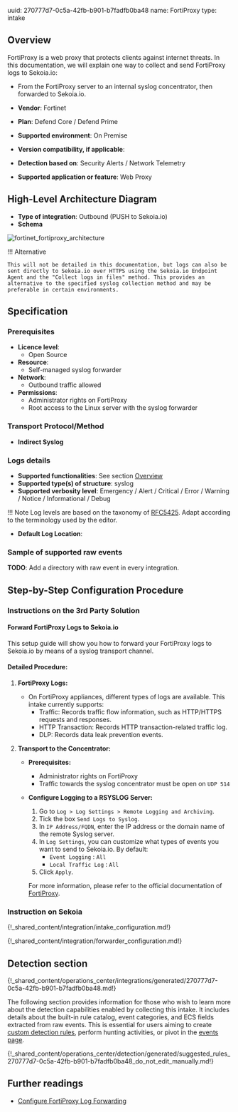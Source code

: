 uuid: 270777d7-0c5a-42fb-b901-b7fadfb0ba48
name: FortiProxy
type: intake

## Overview

FortiProxy is a web proxy that protects clients against internet threats.
In this documentation, we will explain one way to collect and send FortiProxy logs to Sekoia.io:
- From the FortiProxy server to an internal syslog concentrator, then forwarded to Sekoia.io.

- **Vendor**: Fortinet
- **Plan**: Defend Core / Defend Prime
- **Supported environment**: On Premise
- **Version compatibility, if applicable**:
- **Detection based on**: Security Alerts / Network Telemetry
- **Supported application or feature**: Web Proxy

## High-Level Architecture Diagram

- **Type of integration**: Outbound (PUSH to Sekoia.io)
- **Schema**

![fortinet_fortiproxy_architecture](/assets/integration/fortinet_fortiproxy_architecture.png)

!!! Alternative

    This will not be detailed in this documentation, but logs can also be sent directly to Sekoia.io over HTTPS using the Sekoia.io Endpoint Agent and the "Collect logs in files" method. This provides an alternative to the specified syslog collection method and may be preferable in certain environments.

## Specification

### Prerequisites

- **Licence level**:
    - Open Source
- **Resource**:
    - Self-managed syslog forwarder
- **Network**:
    - Outbound traffic allowed
- **Permissions**:
    - Administrator rights on FortiProxy
    - Root access to the Linux server with the syslog forwarder

### Transport Protocol/Method

- **Indirect Syslog**

### Logs details

- **Supported functionalities**: See section [Overview](#overview)
- **Supported type(s) of structure**: syslog
- **Supported verbosity level**: Emergency / Alert / Critical / Error / Warning / Notice / Informational / Debug

!!! Note
    Log levels are based on the taxonomy of [RFC5425](https://datatracker.ietf.org/doc/html/rfc5424). Adapt according to the terminology used by the editor.

- **Default Log Location**:

### Sample of supported raw events

**TODO**: Add a directory with raw event in every integration.

## Step-by-Step Configuration Procedure

### Instructions on the 3rd Party Solution

#### Forward FortiProxy Logs to Sekoia.io

This setup guide will show you how to forward your FortiProxy logs to Sekoia.io by means of a syslog transport channel.

#### Detailed Procedure:

1. **FortiProxy Logs:**
    - On FortiProxy appliances, different types of logs are available. This intake currently supports:
      - Traffic: Records traffic flow information, such as HTTP/HTTPS requests and responses.
      - HTTP Transaction: Records HTTP transaction-related traffic log.
      - DLP: Records data leak prevention events.

2. **Transport to the Concentrator:**

    - **Prerequisites:**
      - Administrator rights on FortiProxy
      - Traffic towards the syslog concentrator must be open on `UDP 514`

    - **Configure Logging to a RSYSLOG Server:**

      1. Go to `Log > Log Settings > Remote Logging and Archiving`.
      2. Tick the box `Send Logs to Syslog`.
      3. In `IP Address/FQDN`, enter the IP address or the domain name of the remote Syslog server.
      4. In `Log Settings`, you can customize what types of events you want to send to Sekoia.io. By default:
         - `Event Logging` : `All`
         - `Local Traffic Log` : `All`
      5. Click `Apply`.

      For more information, please refer to the official documentation of [FortiProxy](https://docs.fortinet.com/document/fortiproxy/7.0.0/administration-guide/707542/log-settings#Log_Settings).

### Instruction on Sekoia

{!_shared_content/integration/intake_configuration.md!}

{!_shared_content/integration/forwarder_configuration.md!}

## Detection section

{!_shared_content/operations_center/integrations/generated/270777d7-0c5a-42fb-b901-b7fadfb0ba48.md!}

The following section provides information for those who wish to learn more about the detection capabilities enabled by collecting this intake. It includes details about the built-in rule catalog, event categories, and ECS fields extracted from raw events. This is essential for users aiming to create [custom detection rules](/docs/xdr/features/detect/sigma.md), perform hunting activities, or pivot in the [events page](/docs/xdr/features/investigate/events.md).

{!_shared_content/operations_center/detection/generated/suggested_rules_270777d7-0c5a-42fb-b901-b7fadfb0ba48_do_not_edit_manually.md!}

## Further readings

- [Configure FortiProxy Log Forwarding](https://docs.fortinet.com/document/fortiproxy/7.0.0/administration-guide/707542/log-settings#Log_Settings)